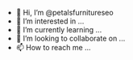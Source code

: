 - 👋 Hi, I’m @petalsfurnitureseo
- 👀 I’m interested in ...
- 🌱 I’m currently learning ...
- 💞️ I’m looking to collaborate on ...
- 📫 How to reach me ...

<!---
petalsfurnitureseo/petalsfurnitureseo is a ✨ special ✨ repository because its `README.md` (this file) appears on your GitHub profile.
You can click the Preview link to take a look at your changes.
Visit Our Products- https://www.petalsfurniture.in/nakshatra-virgin-plastic-arm-chair-for-home-and-garden

